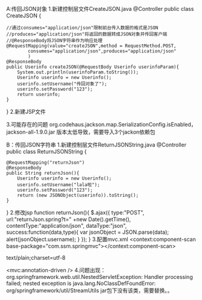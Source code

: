 A:传回JSON对象
1.新建控制层文件CreateJSON.java
@Controller
public class CreateJSON {

	//通过consumes="application/json"限制前台传入数据的格式是JSON
	//produces="application/json"将返回的数据转成JSON对象并传回客户端
	//@ResponseBody将JSON字符串作为响应处理
	@RequestMapping(value="createJSON",method = RequestMethod.POST,
			consumes="application/json",produces="application/json"
			)
	@ResponseBody
	public Userinfo createJSON(@RequestBody Userinfo userinfoParam){
		System.out.println(userinfoParam.toString());
		Userinfo userinfo = new Userinfo();
		userinfo.setUsername("传回对象了");
		userinfo.setPassword("123");
		return userinfo;
	}
}
2.新建JSP文件
<script src="js/jquery.min.js" ></script>
<script src="js/json2.js" ></script>
<script type="text/javascript">
	function userinfo(username, password){
		this.username = username;
		this.password = password;
	}
	function create(){
		var userinfoRef = new userinfo('啦啦啦','123');
		var jsonStringRef = JSON.stringify(userinfoRef);
		$.ajax({
			type:"POST",
			data:jsonStringRef,
			url:"createJSON.spring?t=" +new Date().getTime(),
			contentType:"application/json",
			dataType:"json",
			success:function(data,type){
				alert(data.username);
			}
		});
	}
</script>
3.可能存在的问题 org.codehaus.jackson.map.SerializationConfig.isEnabled，
jackson-all-1.9.0.jar 版本太低导致，需要导入3个jackon依赖包

B：传回JSON字符串
1.新建控制层文件ReturnJSONString.java
@Controller
public class ReturnJSONString {

	@RequestMapping("returnJson")
	@ResponseBody
	public String returnJson(){
		Userinfo userinfo = new Userinfo();
		userinfo.setUsername("lala啦");
		userinfo.setPassword("123");
		return (new JSONObject(userinfo)).toString();
	}
}
2.修改jsp
function returnJson(){
	$.ajax({
		type:"POST",
		url:"returnJson.spring?t=" +new Date().getTime(),
		contentType:"application/json",
		dataType:"json",
		success:function(data,type){
			var jsonObject = JSON.parse(data);
			alert(jsonObject.username);
		}
	});
}
3.配置mvc.xml
<context:component-scan base-package="com.ssm.springmvc"></context:component-scan>

<bean class="org.springframework.web.servlet.mvc.method.annotation.RequestMappingHandlerAdapter">
	<property name="messageConverters">
		<list>
			<ref bean="stringHttpMessageConverter"/>
		</list>
	</property>
</bean>
<bean id="stringHttpMessageConverter" class="org.springframework.http.converter.StringHttpMessageConverter">
	<property name="supportedMediaTypes">
		<list>
			<value>text/plain;charset=utf-8</value>
		</list>
	</property>
</bean>

<!-- 使JSON字符串自动转成实体类 -->
<mvc:annotation-driven />
4.问题出现：
org.springframework.web.util.NestedServletException: Handler processing failed; nested exception is java.lang.NoClassDefFoundError: org/springframework/util/StreamUtils
jar包下没有该类，需要替换。。